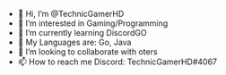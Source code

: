 - 👋 Hi, I’m @TechnicGamerHD
- 👀 I’m interested in Gaming/Programming
- 🌱 I’m currently learning DiscordGO
- 🌱 My Languages are: Go, Java
- 💞️ I’m looking to collaborate with oters
- 📫 How to reach me Discord: TechnicGamerHD#4067

<!---
TechnicGamerHD/TechnicGamerHD is a ✨ special ✨ repository because its `README.md` (this file) appears on your GitHub profile.
You can click the Preview link to take a look at your changes.
--->
